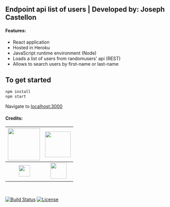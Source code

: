 ## Endpoint api list of users | Developed by: Joseph Castellon

#### Features:

- React application
- Hosted in Heroku
- JavaScript runtime environment (Node)
- Loads a list of users from randomusers' api (REST)
- Allows to search users by first-name or last-name

## To get started

```bash
npm install
npm start
```
Navigate to [localhost:3000](http://localhost:3000)
<br/>
#### Credits:
| <a href="https://www.heroku.com/" target="_blank"><img src="https://camo.githubusercontent.com/065f065d12a6ba6b2cfcff767aaafd438a7ed5ae615e3ac39051c022cebaa698/68747470733a2f2f63646e2e776f726c64766563746f726c6f676f2e636f6d2f6c6f676f732f6865726f6b752d312e737667" width="100"></a>  | <a href="https://nodejs.org/en/" target="_blank"><img src="https://upload.wikimedia.org/wikipedia/commons/d/d9/Node.js_logo.svg" width="80"></a> |
| ------------- | -------------- |
| &nbsp;&nbsp;&nbsp;&nbsp;&nbsp;&nbsp;&nbsp;&nbsp;<a href="https://developer.mozilla.org/en-US/docs/Web/JavaScript" target="_blank"><img src="https://upload.wikimedia.org/wikipedia/commons/d/d4/Javascript-shield.svg" width="35"></a> | &nbsp;&nbsp;&nbsp;&nbsp;<a href="https://reactjs.org/" target="_blank"><img src="https://user-images.githubusercontent.com/11081063/170792070-9094fe2e-8246-405c-9c1e-21bb9517e198.png" width="50"></a> |
<br/>
<p align="left">
<a href="#"><img src="https://laravel.com/img/logotype.min.svg" alt="Build Status"></a>
<a href="#"><img src="https://img.shields.io/packagist/l/laravel/framework" alt="License"></a>
</p>
